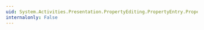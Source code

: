 ```yaml
---
uid: System.Activities.Presentation.PropertyEditing.PropertyEntry.PropertyType
internalonly: False
---
```

